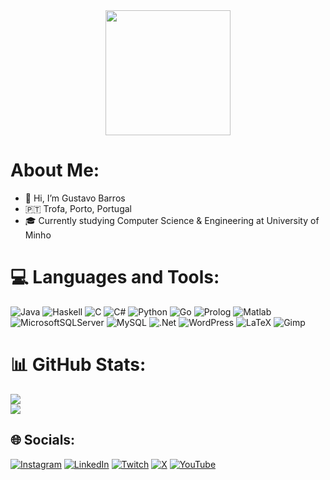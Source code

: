 <div id="header" align="center">
  <img src="https://giffiles.alphacoders.com/133/13363.gif" width=200/>

</div>

# About Me:
- 👋 Hi, I’m Gustavo Barros<br>
- 🇵🇹 Trofa, Porto, Portugal<br>
- 🎓 Currently studying Computer Science & Engineering at University of Minho

# 💻 Languages and Tools:
![Java](https://img.shields.io/badge/java-%23ED8B00.svg?style=for-the-badge&logo=openjdk&logoColor=white) 
![Haskell](https://img.shields.io/badge/Haskell-5e5086?style=for-the-badge&logo=haskell&logoColor=white) 
![C](https://img.shields.io/badge/c-%2300599C.svg?style=for-the-badge&logo=c&logoColor=white)
![C#](https://img.shields.io/badge/c%23-%23239120.svg?style=for-the-badge&logo=csharp&logoColor=white)
![Python](https://img.shields.io/badge/python-3670A0?style=for-the-badge&logo=python&logoColor=ffdd54)
![Go](https://img.shields.io/badge/go-%2300ADD8.svg?style=for-the-badge&logo=go&logoColor=white)
![Prolog](https://img.shields.io/badge/Prolog-002050?style=for-the-badge&logo=prolog&logoColor=white)
![Matlab](https://img.shields.io/badge/MATLAB-red?style=for-the-badge&logo=matlab&logoColor=white)
![MicrosoftSQLServer](https://img.shields.io/badge/Microsoft%20SQL%20Server-CC2927?style=for-the-badge&logo=microsoft%20sql%20server&logoColor=white) 
![MySQL](https://img.shields.io/badge/mysql-%2300000f.svg?style=for-the-badge&logo=mysql&logoColor=white) 
![.Net](https://img.shields.io/badge/.NET-5C2D91?style=for-the-badge&logo=.net&logoColor=white)
![WordPress](https://img.shields.io/badge/WordPress-%23117AC9.svg?style=for-the-badge&logo=WordPress&logoColor=white) 
![LaTeX](https://img.shields.io/badge/latex-%23008080.svg?style=for-the-badge&logo=latex&logoColor=white)
![Gimp](https://img.shields.io/badge/Gimp-657D8B?style=for-the-badge&logo=gimp&logoColor=FFFFFF)

# 📊 GitHub Stats:
![](https://github-readme-stats.vercel.app/api/top-langs/?username=gustavobarros24&theme=dark&hide_border=false&include_all_commits=false&count_private=false&layout=compact)<br/>
![](https://github-readme-stats.vercel.app/api?username=gustavobarros24&theme=dark&hide_border=false&include_all_commits=false&count_private=false)<br/>

## 🌐 Socials:
[![Instagram](https://img.shields.io/badge/Instagram-%23E4405F.svg?logo=Instagram&logoColor=white)](https://instagram.com/gustavobarros24) 
[![LinkedIn](https://img.shields.io/badge/LinkedIn-%230077B5.svg?logo=linkedin&logoColor=white)](https://linkedin.com/in/gustavobarros24) 
[![Twitch](https://img.shields.io/badge/Twitch-%239146FF.svg?logo=Twitch&logoColor=white)](https://twitch.tv/zaevuofficial) 
[![X](https://img.shields.io/badge/X-black.svg?logo=X&logoColor=white)](https://x.com/gbarros24_) 
[![YouTube](https://img.shields.io/badge/YouTube-%23FF0000.svg?logo=YouTube&logoColor=white)](https://www.youtube.com/channel/UCTYTViLOLWKP14-kTZgwGXQ)
